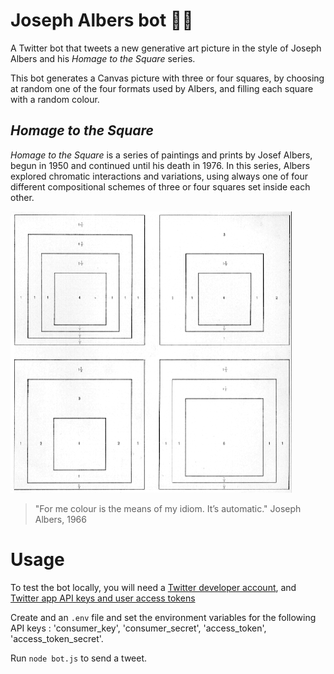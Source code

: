 # Joseph Albers bot 🤖🎨

A Twitter bot that tweets a new generative art picture in the style of Joseph Albers and his *Homage to the Square* series.

This bot generates a Canvas picture with three or four squares, by choosing at random one of the four formats used by Albers, and filling each square with a random colour.

## *Homage to the Square*

*Homage to the Square* is a series of paintings and prints by Josef Albers, begun in 1950 and continued until his death in 1976. In this series, Albers explored chromatic interactions and variations, using always one of four different compositional schemes of three or four squares set inside each other.

![](img/Albers_format.gif)

>"For me colour is the means of my idiom. It’s automatic." Joseph Albers, 1966

# Usage

To test the bot locally, you will need a [Twitter developer account](https://developer.twitter.com/), and [Twitter app API keys and user access tokens](https://developer.twitter.com/en/docs/basics/apps/guides/the-app-management-dashboard)

Create and an `.env` file and set the environment variables for the following API keys : 'consumer_key', 'consumer_secret', 'access_token', 'access_token_secret'. 

Run `node bot.js` to send a tweet.

